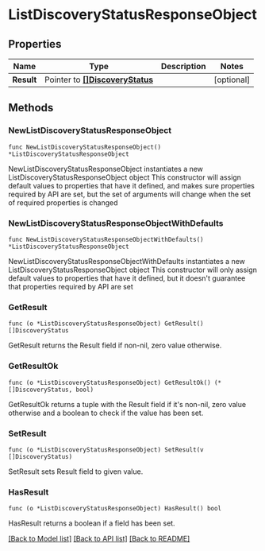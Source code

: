 # ListDiscoveryStatusResponseObject

## Properties

Name | Type | Description | Notes
------------ | ------------- | ------------- | -------------
**Result** | Pointer to [**[]DiscoveryStatus**](DiscoveryStatus.md) |  | [optional] 

## Methods

### NewListDiscoveryStatusResponseObject

`func NewListDiscoveryStatusResponseObject() *ListDiscoveryStatusResponseObject`

NewListDiscoveryStatusResponseObject instantiates a new ListDiscoveryStatusResponseObject object
This constructor will assign default values to properties that have it defined,
and makes sure properties required by API are set, but the set of arguments
will change when the set of required properties is changed

### NewListDiscoveryStatusResponseObjectWithDefaults

`func NewListDiscoveryStatusResponseObjectWithDefaults() *ListDiscoveryStatusResponseObject`

NewListDiscoveryStatusResponseObjectWithDefaults instantiates a new ListDiscoveryStatusResponseObject object
This constructor will only assign default values to properties that have it defined,
but it doesn't guarantee that properties required by API are set

### GetResult

`func (o *ListDiscoveryStatusResponseObject) GetResult() []DiscoveryStatus`

GetResult returns the Result field if non-nil, zero value otherwise.

### GetResultOk

`func (o *ListDiscoveryStatusResponseObject) GetResultOk() (*[]DiscoveryStatus, bool)`

GetResultOk returns a tuple with the Result field if it's non-nil, zero value otherwise
and a boolean to check if the value has been set.

### SetResult

`func (o *ListDiscoveryStatusResponseObject) SetResult(v []DiscoveryStatus)`

SetResult sets Result field to given value.

### HasResult

`func (o *ListDiscoveryStatusResponseObject) HasResult() bool`

HasResult returns a boolean if a field has been set.


[[Back to Model list]](../README.md#documentation-for-models) [[Back to API list]](../README.md#documentation-for-api-endpoints) [[Back to README]](../README.md)


